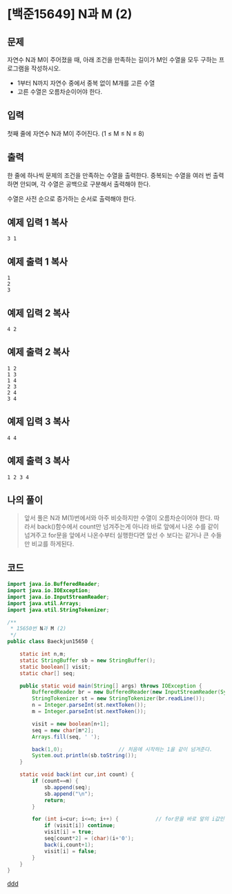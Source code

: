 # [백준15649] N과 M (2)

## 문제

자연수 N과 M이 주어졌을 때, 아래 조건을 만족하는 길이가 M인 수열을 모두 구하는 프로그램을 작성하시오.

- 1부터 N까지 자연수 중에서 중복 없이 M개를 고른 수열
- 고른 수열은 오름차순이어야 한다.



## 입력

첫째 줄에 자연수 N과 M이 주어진다. (1 ≤ M ≤ N ≤ 8)



## 출력

한 줄에 하나씩 문제의 조건을 만족하는 수열을 출력한다. 중복되는 수열을 여러 번 출력하면 안되며, 각 수열은 공백으로 구분해서 출력해야 한다.

수열은 사전 순으로 증가하는 순서로 출력해야 한다.



## 예제 입력 1 복사

```
3 1
```

## 예제 출력 1 복사

```
1
2
3
```



## 예제 입력 2 복사

```
4 2
```

## 예제 출력 2 복사

```
1 2
1 3
1 4
2 3
2 4
3 4
```



## 예제 입력 3 복사

```
4 4
```

## 예제 출력 3 복사

```
1 2 3 4
```



## 나의 풀이

> 앞서 풀은 N과 M(1)번에서와 아주 비슷하지만 수열이 오름차순이어야 한다. 따라서 back()함수에서 count만 넘겨주는게 아니라 바로 앞에서 나온 수를 같이 넘겨주고 for문을 앞에서 나온수부터 실행한다면 앞선 수 보다는 같거나 큰 수들만 비교를 하게된다.



## 코드

```java
import java.io.BufferedReader;
import java.io.IOException;
import java.io.InputStreamReader;
import java.util.Arrays;
import java.util.StringTokenizer;

/**
 * 15650번 N과 M (2)
 */
public class Baeckjun15650 {

    static int n,m;
    static StringBuffer sb = new StringBuffer();
    static boolean[] visit;
    static char[] seq;

    public static void main(String[] args) throws IOException {
        BufferedReader br = new BufferedReader(new InputStreamReader(System.in));
        StringTokenizer st = new StringTokenizer(br.readLine());
        n = Integer.parseInt(st.nextToken());
        m = Integer.parseInt(st.nextToken());

        visit = new boolean[n+1];
        seq = new char[m*2];
        Arrays.fill(seq, ' ');

        back(1,0);					// 처음에 시작하는 1을 같이 넘겨준다.
        System.out.println(sb.toString());
    }

    static void back(int cur,int count) {
        if (count==m) {
            sb.append(seq);
            sb.append("\n");
            return;
        }

        for (int i=cur; i<=n; i++) {			// for문을 바로 앞의 i값인 cur부터 시작.
            if (visit[i]) continue;
            visit[i] = true;
            seq[count*2] = (char)(i+'0');
            back(i,count+1);
            visit[i] = false;
        }
    }
}

```



[ddd](dddd)


